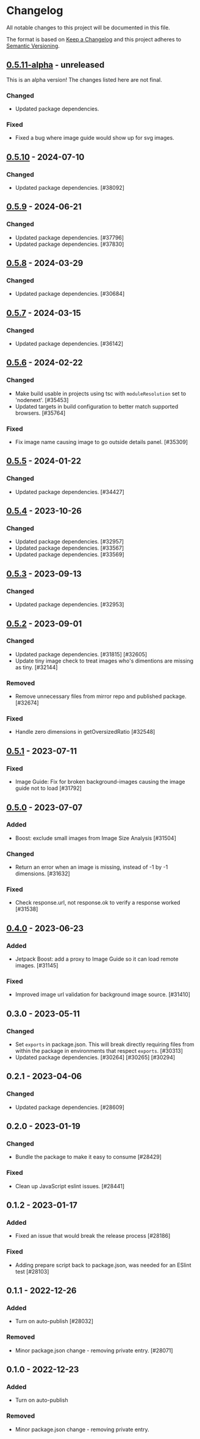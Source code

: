 # Changelog

All notable changes to this project will be documented in this file.

The format is based on [Keep a Changelog](https://keepachangelog.com/en/1.0.0/)
and this project adheres to [Semantic Versioning](https://semver.org/spec/v2.0.0.html).

## [0.5.11-alpha] - unreleased

This is an alpha version! The changes listed here are not final.

### Changed
- Updated package dependencies.

### Fixed
- Fixed a bug where image guide would show up for svg images.

## [0.5.10] - 2024-07-10
### Changed
- Updated package dependencies. [#38092]

## [0.5.9] - 2024-06-21
### Changed
- Updated package dependencies. [#37796]
- Updated package dependencies. [#37830]

## [0.5.8] - 2024-03-29
### Changed
- Updated package dependencies. [#30684]

## [0.5.7] - 2024-03-15
### Changed
- Updated package dependencies. [#36142]

## [0.5.6] - 2024-02-22
### Changed
- Make build usable in projects using tsc with `moduleResolution` set to 'nodenext'. [#35453]
- Updated targets in build configuration to better match supported browsers. [#35764]

### Fixed
- Fix image name causing image to go outside details panel. [#35309]

## [0.5.5] - 2024-01-22
### Changed
- Updated package dependencies. [#34427]

## [0.5.4] - 2023-10-26
### Changed
- Updated package dependencies. [#32957]
- Updated package dependencies. [#33567]
- Updated package dependencies. [#33569]

## [0.5.3] - 2023-09-13
### Changed
- Updated package dependencies. [#32953]

## [0.5.2] - 2023-09-01
### Changed
- Updated package dependencies. [#31815] [#32605]
- Update tiny image check to treat images who's dimentions are missing as tiny. [#32144]

### Removed
- Remove unnecessary files from mirror repo and published package. [#32674]

### Fixed
- Handle zero dimensions in getOversizedRatio [#32548]

## [0.5.1] - 2023-07-11
### Fixed
- Image Guide: Fix for broken background-images causing the image guide not to load [#31792]

## [0.5.0] - 2023-07-07
### Added
- Boost: exclude small images from Image Size Analysis [#31504]

### Changed
- Return an error when an image is missing, instead of -1 by -1 dimensions. [#31632]

### Fixed
- Check response.url, not response.ok to verify a response worked [#31538]

## [0.4.0] - 2023-06-23
### Added
- Jetpack Boost: add a proxy to Image Guide so it can load remote images. [#31145]

### Fixed
- Improved image url validation for background image source. [#31410]

## 0.3.0 - 2023-05-11
### Changed
- Set `exports` in package.json. This will break directly requiring files from within the package in environments that respect `exports`. [#30313]
- Updated package dependencies. [#30264] [#30265] [#30294]

## 0.2.1 - 2023-04-06
### Changed
- Updated package dependencies. [#28609]

## 0.2.0 - 2023-01-19
### Changed
- Bundle the package to make it easy to consume [#28429]

### Fixed
- Clean up JavaScript eslint issues. [#28441]

## 0.1.2 - 2023-01-17
### Added
- Fixed an issue that would break the release process [#28186]

### Fixed
- Adding prepare script back to package.json, was needed for an ESlint test [#28103]

## 0.1.1 - 2022-12-26
### Added
- Turn on auto-publish [#28032]

### Removed
- Minor package.json change - removing private entry. [#28071]

## 0.1.0 - 2022-12-23
### Added
- Turn on auto-publish

### Removed
- Minor package.json change - removing private entry.

[0.5.11-alpha]: https://github.com/Automattic/jetpack-image-guide/compare/v0.5.10...v0.5.11-alpha
[0.5.10]: https://github.com/Automattic/jetpack-image-guide/compare/v0.5.9...v0.5.10
[0.5.9]: https://github.com/Automattic/jetpack-image-guide/compare/v0.5.8...v0.5.9
[0.5.8]: https://github.com/Automattic/jetpack-image-guide/compare/v0.5.7...v0.5.8
[0.5.7]: https://github.com/Automattic/jetpack-image-guide/compare/v0.5.6...v0.5.7
[0.5.6]: https://github.com/Automattic/jetpack-image-guide/compare/v0.5.5...v0.5.6
[0.5.5]: https://github.com/Automattic/jetpack-image-guide/compare/v0.5.4...v0.5.5
[0.5.4]: https://github.com/Automattic/jetpack-image-guide/compare/v0.5.3...v0.5.4
[0.5.3]: https://github.com/Automattic/jetpack-image-guide/compare/v0.5.2...v0.5.3
[0.5.2]: https://github.com/Automattic/jetpack-image-guide/compare/v0.5.1...v0.5.2
[0.5.1]: https://github.com/Automattic/jetpack-image-guide/compare/v0.5.0...v0.5.1
[0.5.0]: https://github.com/Automattic/jetpack-image-guide/compare/v0.4.0...v0.5.0
[0.4.0]: https://github.com/Automattic/jetpack-image-guide/compare/v0.3.0...v0.4.0
